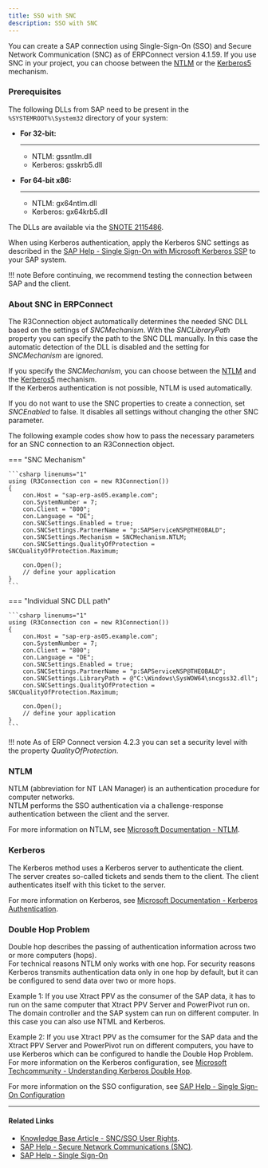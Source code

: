 ```yaml
---
title: SSO with SNC
description: SSO with SNC
---
```


You can create a SAP connection using Single-Sign-On (SSO) and Secure Network Communication (SNC) as of ERPConnect version 4.1.59.
If you use SNC in your project, you can choose between the [NTLM](#ntlm) or the [Kerberos5](#Kerberos) mechanism. 

### Prerequisites

The following DLLs from SAP need to be present in the `%SYSTEMROOT%\System32` directory of your system:

<div class="grid cards" markdown>

-   __For 32-bit:__

	---
	
    - NTLM: gssntlm.dll
	- Kerberos: gsskrb5.dll

-   __For 64-bit x86:__

    ---

    - NTLM:  gx64ntlm.dll
    - Kerberos: gx64krb5.dll
	
</div> 

The DLLs are available via the [SNOTE 2115486](http://service.sap.com/sap/support/notes/2115486). 

When using Kerberos authentication, apply the Kerberos SNC settings as described in the [SAP Help - Single Sign-On with Microsoft Kerberos SSP](https://help.sap.com/viewer/e815bb97839a4d83be6c4fca48ee5777/7.5.9/EN-US/440ebf6c9b2b0d1ae10000000a114a6b.html) to your SAP system. <br>

!!! note
    Before continuing, we recommend testing the connection between SAP and the client.

### About SNC in ERPConnect

The R3Connection object automatically determines the needed SNC DLL based on the settings of *SNCMechanism*. 
With the *SNCLibraryPath* property you can specify the path to the SNC DLL manually. 
In this case the automatic detection of the DLL is disabled and the setting for *SNCMechanism* are ignored.

If you specify the *SNCMechanism*, you can choose between the [NTLM](#ntlm) and the [Kerberos5](#Kerberos) mechanism.<br>
If the Kerberos authentication is not possible, NTLM is used automatically.
 
If you do not want to use the SNC properties to create a connection, set *SNCEnabled* to false. 
It disables all settings without changing the other SNC parameter. 

The following example codes show how to pass the necessary parameters for an SNC connection to an R3Connection object.


=== "SNC Mechanism"

    ```csharp linenums="1"
	using (R3Connection con = new R3Connection())
	{
		con.Host = "sap-erp-as05.example.com";
		con.SystemNumber = 7;
		con.Client = "800";
		con.Language = "DE";
		con.SNCSettings.Enabled = true;
		con.SNCSettings.PartnerName = "p:SAPServiceNSP@THEOBALD";
		con.SNCSettings.Mechanism = SNCMechanism.NTLM;
		con.SNCSettings.QualityOfProtection = SNCQualityOfProtection.Maximum;

		con.Open();
		// define your application
	}
	```

=== "Individual SNC DLL path"

    ```csharp linenums="1"
	using (R3Connection con = new R3Connection())
	{
		con.Host = "sap-erp-as05.example.com";
		con.SystemNumber = 7;
		con.Client = "800";
		con.Language = "DE";
		con.SNCSettings.Enabled = true;
		con.SNCSettings.PartnerName = "p:SAPServiceNSP@THEOBALD";
		con.SNCSettings.LibraryPath = @"C:\Windows\SysWOW64\sncgss32.dll";
		con.SNCSettings.QualityOfProtection = SNCQualityOfProtection.Maximum;

		con.Open();
		// define your application
	}
	```


!!! note
    As of ERP Connect version 4.2.3 you can set a security level with the property *QualityOfProtection*.

### NTLM 

NTLM (abbreviation for NT LAN Manager) is an authentication procedure for computer networks. <br>
NTLM performs the SSO authentication via a challenge-response authentication between the client and the server. 

For more information on NTLM, see [Microsoft Documentation - NTLM](https://docs.microsoft.com/en-us/windows-server/security/kerberos/ntlm-overview).

### Kerberos

The Kerberos method uses a Kerberos server to authenticate the client. <br>
The server creates so-called tickets and sends them to the client. 
The client authenticates itself with this ticket to the server.

For more information on Kerberos, see [Microsoft Documentation - Kerberos Authentication](https://docs.microsoft.com/en-us/windows-server/security/kerberos/kerberos-authentication-overview).

### Double Hop Problem

Double hop describes the passing of authentication information across two or more computers (hops).<br>
For technical reasons NTLM only works with one hop. 
For security reasons Kerberos transmits authentication data only in one hop by default, but it can be configured to send data over two or more hops.<br>

Example 1: If you use Xtract PPV as the consumer of the SAP data, it has to run on the same computer that Xtract PPV Server and PowerPivot run on. 
The domain controller and the SAP system can run on different computer. In this case you can also use NTML and Kerberos.

Example 2: If you use Xtract PPV as the comsumer for the SAP data and the Xtract PPV Server and PowerPivot run on different computers, you have 
to use Kerberos which can be configured to handle the Double Hop Problem. <br>
For more information on the Kerberos configuration, see [Microsoft Techcommunity - Understanding Kerberos Double Hop](https://techcommunity.microsoft.com/t5/ask-the-directory-services-team/understanding-kerberos-double-hop/ba-p/395463).

For more information on the SSO configuration, see [SAP Help - Single Sign-On Configuration](https://help.sap.com/doc/saphelp_nw75/7.5.5/en-US/48/ca0fe42fbb5c97e10000000a42189d/content.htm?no_cache=true)

****
#### Related Links
- [Knowledge Base Article - SNC/SSO User Rights](https://kb.theobald-software.com/sap/authority-objects-sap-user-rights).
- [SAP Help - Secure Network Communications (SNC)](http://help.sap.com/saphelp_nw70ehp1/helpdata/en/e6/56f466e99a11d1a5b00000e835363f/content.htm).
- [SAP Help - Single Sign-On](https://help.sap.com/viewer/e815bb97839a4d83be6c4fca48ee5777/7.5.9/en-US/89d115110d444d85a94dff7ffd0e2b7f.html)
